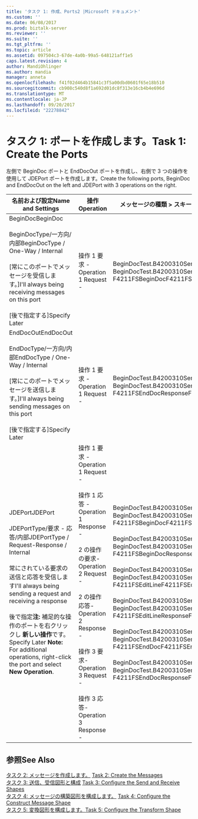 ```yaml
---
title: 'タスク 1: 作成、Ports2 |Microsoft ドキュメント'
ms.custom: ''
ms.date: 06/08/2017
ms.prod: biztalk-server
ms.reviewer: ''
ms.suite: ''
ms.tgt_pltfrm: ''
ms.topic: article
ms.assetid: 097504c3-67de-4a0b-99a5-648121aff1e5
caps.latest.revision: 4
author: MandiOhlinger
ms.author: mandia
manager: anneta
ms.openlocfilehash: f41f02d464b15841c3f5a00dbd0601f65e18b510
ms.sourcegitcommit: cb908c540d8f1a692d01dc8f313e16cb4b4e696d
ms.translationtype: MT
ms.contentlocale: ja-JP
ms.lasthandoff: 09/20/2017
ms.locfileid: "22278842"
---
```

# <a name="task-1-create-the-ports"></a><span data-ttu-id="48405-102">タスク 1: ポートを作成します。</span><span class="sxs-lookup"><span data-stu-id="48405-102">Task 1: Create the Ports</span></span>
<span data-ttu-id="48405-103">左側で BeginDoc ポートと EndDocOut ポートを作成し、右側で 3 つの操作を使用して JDEPort ポートを作成します。</span><span class="sxs-lookup"><span data-stu-id="48405-103">Create the following ports, BeginDoc and EndDocOut on the left and JDEPort with 3 operations on the right.</span></span>  
  
|<span data-ttu-id="48405-104">名前および設定</span><span class="sxs-lookup"><span data-stu-id="48405-104">Name and Settings</span></span>|<span data-ttu-id="48405-105">操作</span><span class="sxs-lookup"><span data-stu-id="48405-105">Operation</span></span>|<span data-ttu-id="48405-106">メッセージの種類 > スキーマ</span><span class="sxs-lookup"><span data-stu-id="48405-106">Message Type>Schema</span></span>|  
|-----------------------|---------------|--------------------------|  
|<span data-ttu-id="48405-107">BeginDoc</span><span class="sxs-lookup"><span data-stu-id="48405-107">BeginDoc</span></span><br /><br /> <span data-ttu-id="48405-108">BeginDocType/一方向/内部</span><span class="sxs-lookup"><span data-stu-id="48405-108">BeginDocType / One-Way / Internal</span></span><br /><br /> <span data-ttu-id="48405-109">[常にこのポートでメッセージを受信します。]</span><span class="sxs-lookup"><span data-stu-id="48405-109">I'll always being receiving messages on this port</span></span><br /><br /> <span data-ttu-id="48405-110">[後で指定する]</span><span class="sxs-lookup"><span data-stu-id="48405-110">Specify Later</span></span>|<span data-ttu-id="48405-111">操作 1 要求 -</span><span class="sxs-lookup"><span data-stu-id="48405-111">Operation 1 Request -</span></span>|<span data-ttu-id="48405-112">BeginDocTest.B4200310Service_1 です。</span><span class="sxs-lookup"><span data-stu-id="48405-112">BeginDocTest.B4200310Service_1.</span></span><br /><span data-ttu-id="48405-113">F4211FSBeginDoc</span><span class="sxs-lookup"><span data-stu-id="48405-113">F4211FSBeginDoc</span></span>|  
|<span data-ttu-id="48405-114">EndDocOut</span><span class="sxs-lookup"><span data-stu-id="48405-114">EndDocOut</span></span><br /><br /> <span data-ttu-id="48405-115">EndDocType/一方向/内部</span><span class="sxs-lookup"><span data-stu-id="48405-115">EndDocType / One-Way / Internal</span></span><br /><br /> <span data-ttu-id="48405-116">[常にこのポートでメッセージを送信します。]</span><span class="sxs-lookup"><span data-stu-id="48405-116">I'll always being sending messages on this port</span></span><br /><br /> <span data-ttu-id="48405-117">[後で指定する]</span><span class="sxs-lookup"><span data-stu-id="48405-117">Specify Later</span></span>|<span data-ttu-id="48405-118">操作 1 要求 -</span><span class="sxs-lookup"><span data-stu-id="48405-118">Operation 1 Request -</span></span>|<span data-ttu-id="48405-119">BeginDocTest.B4200310Service_1 です。</span><span class="sxs-lookup"><span data-stu-id="48405-119">BeginDocTest.B4200310Service_1.</span></span><br /><span data-ttu-id="48405-120">F4211FSEndDocResponse</span><span class="sxs-lookup"><span data-stu-id="48405-120">F4211FSEndDocResponse</span></span>|  
|<span data-ttu-id="48405-121">JDEPort</span><span class="sxs-lookup"><span data-stu-id="48405-121">JDEPort</span></span><br /><br /> <span data-ttu-id="48405-122">JDEPortType/要求 - 応答/内部</span><span class="sxs-lookup"><span data-stu-id="48405-122">JDEPortType / Request-Response / Internal</span></span><br /><br /> <span data-ttu-id="48405-123">常にされている要求の送信と応答を受信します</span><span class="sxs-lookup"><span data-stu-id="48405-123">I'll always being sending a request and receiving a response</span></span><br /><br /> <span data-ttu-id="48405-124">後で指定**注:** 補足的な操作のポートを右クリックし **新しい操作**です。</span><span class="sxs-lookup"><span data-stu-id="48405-124">Specify Later **Note:**  For additional operations, right-click the port and select **New Operation**.</span></span>|<span data-ttu-id="48405-125">操作 1 要求 -</span><span class="sxs-lookup"><span data-stu-id="48405-125">Operation 1 Request -</span></span><br /><br /> <span data-ttu-id="48405-126">操作 1 応答 -</span><span class="sxs-lookup"><span data-stu-id="48405-126">Operation 1 Response -</span></span><br /><br /> <span data-ttu-id="48405-127">2 の操作の要求-</span><span class="sxs-lookup"><span data-stu-id="48405-127">Operation 2 Request -</span></span><br /><br /> <span data-ttu-id="48405-128">2 の操作応答-</span><span class="sxs-lookup"><span data-stu-id="48405-128">Operation 2 Response -</span></span><br /><br /> <span data-ttu-id="48405-129">操作 3 要求-</span><span class="sxs-lookup"><span data-stu-id="48405-129">Operation 3 Request -</span></span><br /><br /> <span data-ttu-id="48405-130">操作 3 応答-</span><span class="sxs-lookup"><span data-stu-id="48405-130">Operation 3 Response -</span></span>|<span data-ttu-id="48405-131">BeginDocTest.B4200310Service_1 です。</span><span class="sxs-lookup"><span data-stu-id="48405-131">BeginDocTest.B4200310Service_1.</span></span><br /><span data-ttu-id="48405-132">F4211FSBeginDoc</span><span class="sxs-lookup"><span data-stu-id="48405-132">F4211FSBeginDoc</span></span><br /><br /> <span data-ttu-id="48405-133">BeginDocTest.B4200310Service_1 です。</span><span class="sxs-lookup"><span data-stu-id="48405-133">BeginDocTest.B4200310Service_1.</span></span><br /><span data-ttu-id="48405-134">F4211FSBeginDocResponse</span><span class="sxs-lookup"><span data-stu-id="48405-134">F4211FSBeginDocResponse</span></span><br /><br /> <span data-ttu-id="48405-135">BeginDocTest.B4200310Service_1 です。</span><span class="sxs-lookup"><span data-stu-id="48405-135">BeginDocTest.B4200310Service_1.</span></span><br /><span data-ttu-id="48405-136">F4211FSEditLine</span><span class="sxs-lookup"><span data-stu-id="48405-136">F4211FSEditLine</span></span><br /><br /> <span data-ttu-id="48405-137">BeginDocTest.B4200310Service_1 です。</span><span class="sxs-lookup"><span data-stu-id="48405-137">BeginDocTest.B4200310Service_1.</span></span><br /><span data-ttu-id="48405-138">F4211FSEditLineResponse</span><span class="sxs-lookup"><span data-stu-id="48405-138">F4211FSEditLineResponse</span></span><br /><br /> <span data-ttu-id="48405-139">BeginDocTest.B4200310Service_1 です。</span><span class="sxs-lookup"><span data-stu-id="48405-139">BeginDocTest.B4200310Service_1.</span></span><br /><span data-ttu-id="48405-140">F4211FSEndDoc</span><span class="sxs-lookup"><span data-stu-id="48405-140">F4211FSEndDoc</span></span><br /><br /> <span data-ttu-id="48405-141">BeginDocTest.B4200310Service_1 です。</span><span class="sxs-lookup"><span data-stu-id="48405-141">BeginDocTest.B4200310Service_1.</span></span><br /><span data-ttu-id="48405-142">F4211FSEndDocResponse</span><span class="sxs-lookup"><span data-stu-id="48405-142">F4211FSEndDocResponse</span></span>|  
  
## <a name="see-also"></a><span data-ttu-id="48405-143">参照</span><span class="sxs-lookup"><span data-stu-id="48405-143">See Also</span></span>  
 <span data-ttu-id="48405-144">[タスク 2: メッセージを作成します。](../core/task-2-create-the-messages1.md) </span><span class="sxs-lookup"><span data-stu-id="48405-144">[Task 2: Create the Messages](../core/task-2-create-the-messages1.md) </span></span>  
 <span data-ttu-id="48405-145">[タスク 3: 送信、受信図形と構成](../core/task-3-configure-the-send-and-receive-shapes1.md) </span><span class="sxs-lookup"><span data-stu-id="48405-145">[Task 3: Configure the Send and Receive Shapes](../core/task-3-configure-the-send-and-receive-shapes1.md) </span></span>  
 <span data-ttu-id="48405-146">[タスク 4: メッセージの構築図形を構成します。](../core/task-4-configure-the-construct-message-shape2.md) </span><span class="sxs-lookup"><span data-stu-id="48405-146">[Task 4: Configure the Construct Message Shape](../core/task-4-configure-the-construct-message-shape2.md) </span></span>  
 [<span data-ttu-id="48405-147">タスク 5: 変換図形を構成します。</span><span class="sxs-lookup"><span data-stu-id="48405-147">Task 5: Configure the Transform Shape</span></span>](../core/task-5-configure-the-transform-shape1.md)